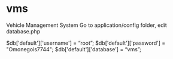 # vms
Vehicle Management System
Go to application/config folder, edit database.php

$db['default']['username'] = “root”;
$db['default']['password'] = "Omonegois7744";
$db['default']['database'] = “vms”;

